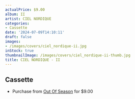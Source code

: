 ```yaml
---
actualPrice: $9.00
album: II
artist: CIEL NORDIQUE
categories:
- Cassette
date: '2024-07-09T14:10:11'
draft: false
images:
- /images/covers/ciel_nordique-ii.jpg
inStock: true
thumbnailImage: /images/covers/ciel_nordique-ii-thumb.jpg
title: CIEL NORDIQUE - II
---
```


## Cassette
* Purchase from [Out Of Season](https://www.outofseasonlabel.com/products/ciel-nordique-ii-cassette-tape) for $9.00
